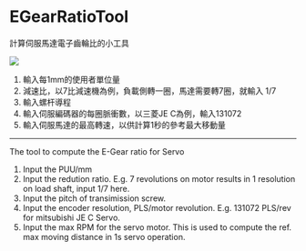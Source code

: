 # EGearRatioTool
計算伺服馬達電子齒輪比的小工具

![](https://i.imgur.com/bmgr4BI.png)

1. 輸入每1mm的使用者單位量
2. 減速比，以7比減速機為例，負載側轉一圈，馬達需要轉7圈，就輸入 1/7
3. 輸入螺杆導程
4. 輸入伺服編碼器的每圈脈衝數，以三菱JE C為例，輸入131072
5. 輸入伺服馬達的最高轉速，以供計算1秒的參考最大移動量
---
The tool to compute the E-Gear ratio for Servo
1. Input the PUU/mm
2. Input the redution ratio. E.g. 7 revolutions on motor results in 1 resolution on load shaft, input 1/7 here.
3. Input the pitch of transimission screw.
4. Input the encoder resolution, PLS/motor revolution. E.g. 131072 PLS/rev for mitsubishi JE C Servo.
5. Input the max RPM for the servo motor. This is used to compute the ref. max moving distance in 1s servo operation.
